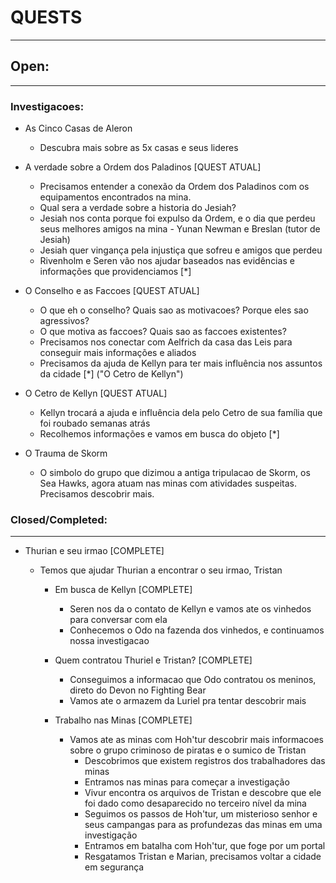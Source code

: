 # QUESTS
----

## Open:
----
### Investigacoes:

 - As Cinco Casas de Aleron
    - Descubra mais sobre as 5x casas e seus lideres

- A verdade sobre a Ordem dos Paladinos [QUEST ATUAL]
    - Precisamos entender a conexão da Ordem dos Paladinos com os equipamentos encontrados na mina.
    - Qual sera a verdade sobre a historia do Jesiah?
    - Jesiah nos conta porque foi expulso da Ordem, e o dia que perdeu seus melhores amigos na mina - Yunan Newman e Breslan (tutor de Jesiah)
    - Jesiah quer vingança pela injustiça que sofreu e amigos que perdeu 
    - Rivenholm e Seren vão nos ajudar baseados nas evidências e informações que providenciamos [*]

- O Conselho e as Faccoes [QUEST ATUAL]
    - O que eh o conselho? Quais sao as motivacoes? Porque eles sao agressivos?
    - O que motiva as faccoes? Quais sao as faccoes existentes?
    - Precisamos nos conectar com Aelfrich da casa das Leis para conseguir mais informações e aliados 
    - Precisamos da ajuda de Kellyn para ter mais influência nos assuntos da cidade [*] ("O Cetro de Kellyn")

- O Cetro de Kellyn [QUEST ATUAL]
    - Kellyn trocará a ajuda e influência dela pelo Cetro de sua família que foi roubado semanas atrás
    - Recolhemos informações e vamos em busca do objeto  [*]

- O Trauma de Skorm
    - O simbolo do grupo que dizimou a antiga tripulacao de Skorm, os Sea Hawks, agora atuam nas minas com atividades suspeitas. Precisamos descobrir mais.

### Closed/Completed:
----

- Thurian e seu irmao [COMPLETE]
    - Temos que ajudar Thurian a encontrar o seu irmao, Tristan

        - Em busca de Kellyn [COMPLETE]
            - Seren nos da o contato de Kellyn e vamos ate os vinhedos para conversar com ela
            - Conhecemos o Odo na fazenda dos vinhedos, e continuamos nossa investigacao

        - Quem contratou Thuriel e Tristan? [COMPLETE]
            - Conseguimos a informacao que Odo contratou os meninos, direto do Devon no Fighting Bear
            - Vamos ate o armazem da Luriel pra tentar descobrir mais
        
        - Trabalho nas Minas [COMPLETE]
            - Vamos ate as minas com Hoh'tur descobrir mais informacoes sobre o grupo criminoso de piratas e o sumico de Tristan
                - Descobrimos que existem registros dos trabalhadores das minas
                - Entramos nas minas para começar a investigação
                - Vivur encontra os arquivos de Tristan e descobre que ele foi dado como desaparecido no terceiro nível da mina
                - Seguimos os passos de Hoh'tur, um misterioso senhor e seus campangas para as profundezas das minas em uma investigação
                - Entramos em batalha com Hoh'tur, que foge por um portal
                - Resgatamos Tristan e Marian, precisamos voltar a cidade em segurança
                        